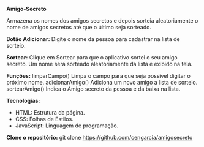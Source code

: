 
**Amigo-Secreto**

Armazena os nomes dos amigos secretos e depois sorteia aleatoriamente o nome de amigos secretos até que o último seja sorteado.


**Botão Adicionar:**
   Digite o nome da pessoa para cadastrar na lista de sorteio.
  
 **Sortear:**
    Clique em Sortear para que o aplicativo sortei o seu amigo secreto.
    Um nome será sorteado aleatoriamente da lista e exibido na tela.

**Funções:**
limparCampo() Limpa o campo para que seja possivel digitar o próximo nome.
adicionarAmigo() Adiciona um novo amigo a lista de sorteio.
sortearAmigo() Indica o Amigo secreto da pessoa e da baixa na lista.


**Tecnologias:**
- HTML: Estrutura da página.
- CSS: Folhas de Estilos.
- JavaScript: Linguagem de programação.

**Clone o repositório:**
   git clone https://github.com/cengarcia/amigosecreto
